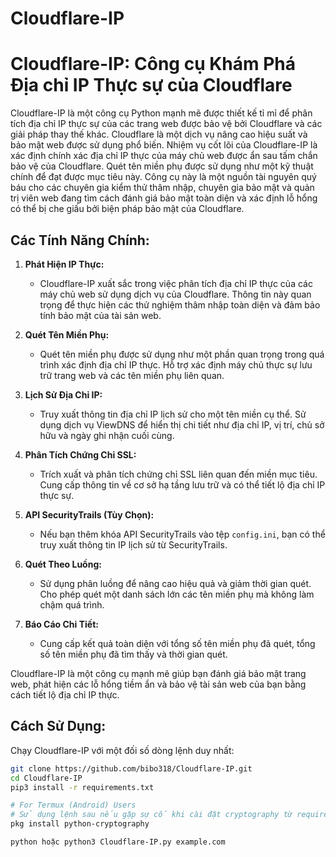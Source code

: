 # Cloudflare-IP
# Cloudflare-IP: Công cụ Khám Phá Địa chỉ IP Thực sự của Cloudflare

Cloudflare-IP là một công cụ Python mạnh mẽ được thiết kế tỉ mỉ để phân tích địa chỉ IP thực sự của các trang web được bảo vệ bởi Cloudflare và các giải pháp thay thế khác. Cloudflare là một dịch vụ nâng cao hiệu suất và bảo mật web được sử dụng phổ biến. Nhiệm vụ cốt lõi của Cloudflare-IP là xác định chính xác địa chỉ IP thực của máy chủ web được ẩn sau tấm chắn bảo vệ của Cloudflare. Quét tên miền phụ được sử dụng như một kỹ thuật chính để đạt được mục tiêu này. Công cụ này là một nguồn tài nguyên quý báu cho các chuyên gia kiểm thử thâm nhập, chuyên gia bảo mật và quản trị viên web đang tìm cách đánh giá bảo mật toàn diện và xác định lỗ hổng có thể bị che giấu bởi biện pháp bảo mật của Cloudflare.

## Các Tính Năng Chính:

1. **Phát Hiện IP Thực:**
   - Cloudflare-IP xuất sắc trong việc phân tích địa chỉ IP thực của các máy chủ web sử dụng dịch vụ của Cloudflare. Thông tin này quan trọng để thực hiện các thử nghiệm thâm nhập toàn diện và đảm bảo tính bảo mật của tài sản web.

2. **Quét Tên Miền Phụ:**
   - Quét tên miền phụ được sử dụng như một phần quan trọng trong quá trình xác định địa chỉ IP thực. Hỗ trợ xác định máy chủ thực sự lưu trữ trang web và các tên miền phụ liên quan.

3. **Lịch Sử Địa Chỉ IP:**
   - Truy xuất thông tin địa chỉ IP lịch sử cho một tên miền cụ thể. Sử dụng dịch vụ ViewDNS để hiển thị chi tiết như địa chỉ IP, vị trí, chủ sở hữu và ngày ghi nhận cuối cùng.

4. **Phân Tích Chứng Chỉ SSL:**
   - Trích xuất và phân tích chứng chỉ SSL liên quan đến miền mục tiêu. Cung cấp thông tin về cơ sở hạ tầng lưu trữ và có thể tiết lộ địa chỉ IP thực sự.

5. **API SecurityTrails (Tùy Chọn):**
   - Nếu bạn thêm khóa API SecurityTrails vào tệp `config.ini`, bạn có thể truy xuất thông tin IP lịch sử từ SecurityTrails.

6. **Quét Theo Luồng:**
   - Sử dụng phân luồng để nâng cao hiệu quả và giảm thời gian quét. Cho phép quét một danh sách lớn các tên miền phụ mà không làm chậm quá trình.

7. **Báo Cáo Chi Tiết:**
   - Cung cấp kết quả toàn diện với tổng số tên miền phụ đã quét, tổng số tên miền phụ đã tìm thấy và thời gian quét.

Cloudflare-IP là một công cụ mạnh mẽ giúp bạn đánh giá bảo mật trang web, phát hiện các lỗ hổng tiềm ẩn và bảo vệ tài sản web của bạn bằng cách tiết lộ địa chỉ IP thực.

## Cách Sử Dụng:

Chạy Cloudflare-IP với một đối số dòng lệnh duy nhất:

```bash
git clone https://github.com/bibo318/Cloudflare-IP.git
cd Cloudflare-IP
pip3 install -r requirements.txt

# For Termux (Android) Users
# Sử dụng lệnh sau nếu gặp sự cố khi cài đặt cryptography từ require.txt
pkg install python-cryptography

python hoặc python3 Cloudflare-IP.py example.com
 
